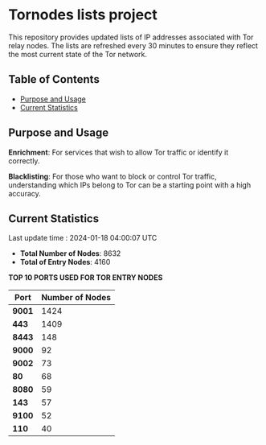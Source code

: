 # Tornodes lists project

This repository provides updated lists of IP addresses associated with Tor relay nodes. The lists are refreshed every 30 minutes to ensure they reflect the most current state of the Tor network.

## Table of Contents

- [Purpose and Usage](#purpose-and-usage)
- [Current Statistics](#current-statistics)


## Purpose and Usage

**Enrichment**: For services that wish to allow Tor traffic or identify it correctly.

**Blacklisting**: For those who want to block or control Tor traffic, understanding which IPs belong to Tor can be a starting point with a high accuracy.

## Current Statistics

Last update time : 2024-01-18 04:00:07 UTC

- **Total Number of Nodes**: 8632
- **Total of Entry Nodes**: 4160

**TOP 10 PORTS USED FOR TOR ENTRY NODES**

| **Port** | **Number of Nodes** |
|------|-----------------|
| **9001**   | 1424  |
| **443**   | 1409  |
| **8443**   | 148  |
| **9000**   | 92  |
| **9002**   | 73  |
| **80**   | 68  |
| **8080**   | 59  |
| **143**   | 57  |
| **9100**   | 52  |
| **110**   | 40  |

